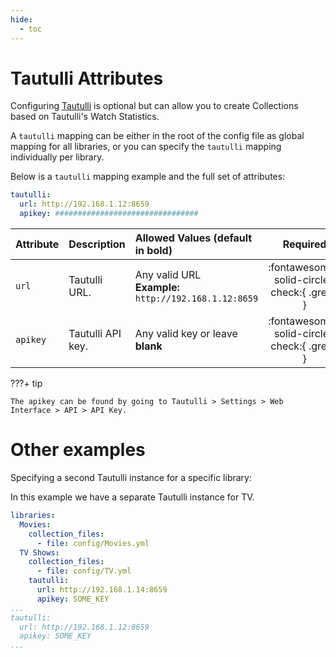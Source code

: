 ```yaml
---
hide:
  - toc
---
```

# Tautulli Attributes

Configuring [Tautulli](https://tautulli.com/) is optional but can allow you to create Collections based on Tautulli's Watch Statistics.

A `tautulli` mapping can be either in the root of the config file as global mapping for all libraries, or you can specify the `tautulli` mapping individually per library.

Below is a `tautulli` mapping example and the full set of attributes:

```yaml title="config.yml Tautulli sample"
tautulli:
  url: http://192.168.1.12:8659
  apikey: ################################
```

| Attribute | Description               | Allowed Values (default in **bold**)                                    |                  Required                   |
|:----------|:--------------------------|:------------------------------------------------------------------------|:-------------------------------------------:|
| `url`     | Tautulli URL.             | Any valid URL<br><strong>Example:</strong> `http://192.168.1.12:8659`   | :fontawesome-solid-circle-check:{ .green }  |
| `apikey`  | Tautulli API key.         | Any valid key or leave **blank**                                        | :fontawesome-solid-circle-check:{ .green }  |

???+ tip
    
    The apikey can be found by going to Tautulli > Settings > Web Interface > API > API Key.

# Other examples

Specifying a second Tautulli instance for a specific library:

In this example we have a separate Tautulli instance for TV.

```yaml
libraries:
  Movies:
    collection_files:
      - file: config/Movies.yml
  TV Shows:
    collection_files:
      - file: config/TV.yml
    tautulli:
      url: http://192.168.1.14:8659
      apikey: SOME_KEY
...
tautulli:
  url: http://192.168.1.12:8659
  apikey: SOME_KEY
...
```